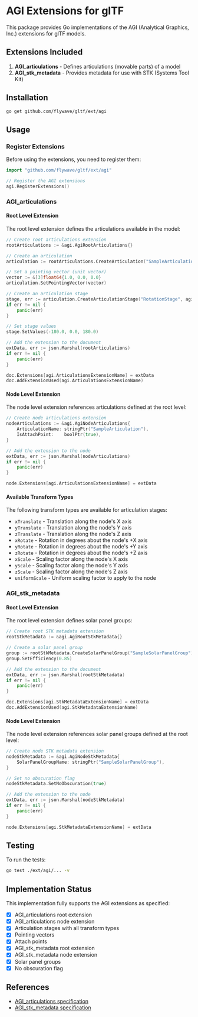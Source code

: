 # AGI Extensions for glTF

This package provides Go implementations of the AGI (Analytical Graphics, Inc.) extensions for glTF models.

## Extensions Included

1. **AGI_articulations** - Defines articulations (movable parts) of a model
2. **AGI_stk_metadata** - Provides metadata for use with STK (Systems Tool Kit)

## Installation

```bash
go get github.com/flywave/gltf/ext/agi
```

## Usage

### Register Extensions

Before using the extensions, you need to register them:

```go
import "github.com/flywave/gltf/ext/agi"

// Register the AGI extensions
agi.RegisterExtensions()
```

### AGI_articulations

#### Root Level Extension

The root level extension defines the articulations available in the model:

```go
// Create root articulations extension
rootArticulations := &agi.AgiRootArticulations{}

// Create an articulation
articulation := rootArticulations.CreateArticulation("SampleArticulation")

// Set a pointing vector (unit vector)
vector := &[3]float64{1.0, 0.0, 0.0}
articulation.SetPointingVector(vector)

// Create an articulation stage
stage, err := articulation.CreateArticulationStage("RotationStage", agi.AgiArticulationTransformTypeXRotate)
if err != nil {
    panic(err)
}

// Set stage values
stage.SetValues(-180.0, 0.0, 180.0)

// Add the extension to the document
extData, err := json.Marshal(rootArticulations)
if err != nil {
    panic(err)
}

doc.Extensions[agi.ArticulationsExtensionName] = extData
doc.AddExtensionUsed(agi.ArticulationsExtensionName)
```

#### Node Level Extension

The node level extension references articulations defined at the root level:

```go
// Create node articulations extension
nodeArticulations := &agi.AgiNodeArticulations{
    ArticulationName: stringPtr("SampleArticulation"),
    IsAttachPoint:    boolPtr(true),
}

// Add the extension to the node
extData, err := json.Marshal(nodeArticulations)
if err != nil {
    panic(err)
}

node.Extensions[agi.ArticulationsExtensionName] = extData
```

#### Available Transform Types

The following transform types are available for articulation stages:

- `xTranslate` - Translation along the node's X axis
- `yTranslate` - Translation along the node's Y axis
- `zTranslate` - Translation along the node's Z axis
- `xRotate` - Rotation in degrees about the node's +X axis
- `yRotate` - Rotation in degrees about the node's +Y axis
- `zRotate` - Rotation in degrees about the node's +Z axis
- `xScale` - Scaling factor along the node's X axis
- `yScale` - Scaling factor along the node's Y axis
- `zScale` - Scaling factor along the node's Z axis
- `uniformScale` - Uniform scaling factor to apply to the node

### AGI_stk_metadata

#### Root Level Extension

The root level extension defines solar panel groups:

```go
// Create root STK metadata extension
rootStkMetadata := &agi.AgiRootStkMetadata{}

// Create a solar panel group
group := rootStkMetadata.CreateSolarPanelGroup("SampleSolarPanelGroup")
group.SetEfficiency(0.85)

// Add the extension to the document
extData, err := json.Marshal(rootStkMetadata)
if err != nil {
    panic(err)
}

doc.Extensions[agi.StkMetadataExtensionName] = extData
doc.AddExtensionUsed(agi.StkMetadataExtensionName)
```

#### Node Level Extension

The node level extension references solar panel groups defined at the root level:

```go
// Create node STK metadata extension
nodeStkMetadata := &agi.AgiNodeStkMetadata{
    SolarPanelGroupName: stringPtr("SampleSolarPanelGroup"),
}

// Set no obscuration flag
nodeStkMetadata.SetNoObscuration(true)

// Add the extension to the node
extData, err := json.Marshal(nodeStkMetadata)
if err != nil {
    panic(err)
}

node.Extensions[agi.StkMetadataExtensionName] = extData
```

## Testing

To run the tests:

```bash
go test ./ext/agi/... -v
```

## Implementation Status

This implementation fully supports the AGI extensions as specified:

- [x] AGI_articulations root extension
- [x] AGI_articulations node extension
- [x] Articulation stages with all transform types
- [x] Pointing vectors
- [x] Attach points
- [x] AGI_stk_metadata root extension
- [x] AGI_stk_metadata node extension
- [x] Solar panel groups
- [x] No obscuration flag

## References

- [AGI_articulations specification](https://github.com/KhronosGroup/glTF/tree/master/extensions/2.0/Vendor/AGI_articulations)
- [AGI_stk_metadata specification](https://github.com/KhronosGroup/glTF/tree/master/extensions/2.0/Vendor/AGI_stk_metadata)
